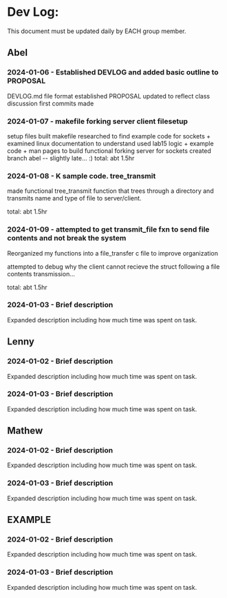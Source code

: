 # Dev Log:

This document must be updated daily by EACH group member.

## Abel

### 2024-01-06 - Established DEVLOG and added basic outline to PROPOSAL
DEVLOG.md file format established
PROPOSAL updated to reflect class discussion
first commits made

### 2024-01-07 - makefile forking server client filesetup
setup files
built makefile
researched to find example code for sockets + examined linux documentation to understand
used lab15 logic + example code + man pages to build functional forking server for sockets
created branch abel -- slightly late... :)
total: abt 1.5hr

### 2024-01-08 - K sample code. tree_transmit
made functional tree_transmit function that trees through a directory and 
transmits name and type of file to server/client.

total: abt 1.5hr


### 2024-01-09 - attempted to get transmit_file fxn to send file contents and not break the system
Reorganized my functions into a file_transfer c file to improve organization

attempted to debug why the client cannot recieve the struct following a file contents transmission...

total: abt 1.5hr

### 2024-01-03 - Brief description
Expanded description including how much time was spent on task.

## Lenny

### 2024-01-02 - Brief description
Expanded description including how much time was spent on task.

### 2024-01-03 - Brief description
Expanded description including how much time was spent on task.

## Mathew

### 2024-01-02 - Brief description
Expanded description including how much time was spent on task.

### 2024-01-03 - Brief description
Expanded description including how much time was spent on task.

## EXAMPLE

### 2024-01-02 - Brief description
Expanded description including how much time was spent on task.

### 2024-01-03 - Brief description
Expanded description including how much time was spent on task.
